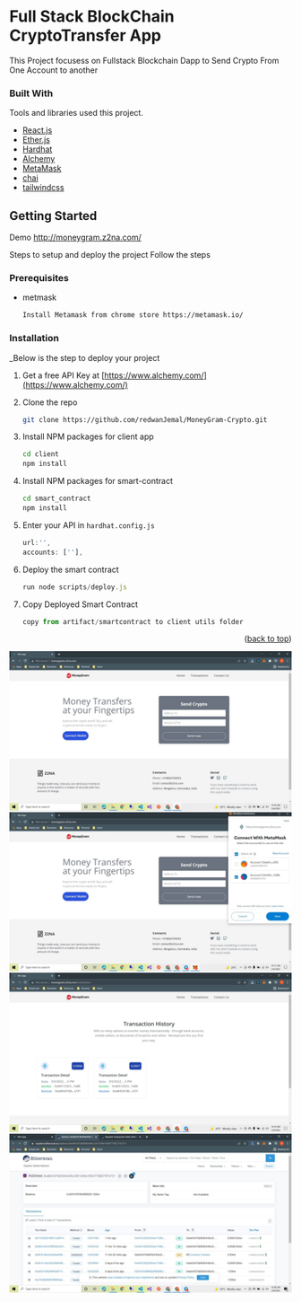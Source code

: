 # Full Stack BlockChain CryptoTransfer App
This Project focusess on Fullstack Blockchain Dapp to Send Crypto From One Account to another
 


### Built With

Tools and libraries used this project.

* [React.js](https://reactjs.org/)
* [Ether.js](https://docs.ethers.io/v5/)
* [Hardhat](https://hardhat.org/)
* [Alchemy](https://www.alchemy.com/)
* [MetaMask](https://metamask.io/)
* [chai](https://www.chaijs.com/)
* [tailwindcss](https://tailwindcss.com/)

<!-- GETTING STARTED -->
## Getting Started

Demo http://moneygram.z2na.com/

Steps to setup and deploy the project
Follow the steps

### Prerequisites


* metmask
  ```sh
  Install Metamask from chrome store https://metamask.io/
  ```

### Installation

_Below is the step to deploy your project

1. Get a free API Key at [https://www.alchemy.com/](https://www.alchemy.com/)
2. Clone the repo
   ```sh
   git clone https://github.com/redwanJemal/MoneyGram-Crypto.git
   ```
3. Install NPM packages for client app
   ```sh
   cd client
   npm install
   ```
4. Install NPM packages for smart-contract
   ```sh
   cd smart_contract
   npm install
   ```
5. Enter your API in `hardhat.config.js`
   ```js
   url:'',
   accounts: [''],
   ```
   
6. Deploy the smart contract
   ```js
   run node scripts/deploy.js
   ```
   
   
7. Copy Deployed Smart Contract 
   ```js
   copy from artifact/smartcontract to client utils folder
   ```

<p align="right">(<a href="#top">back to top</a>)</p>

![image](https://github.com/redwanJemal/MoneyGram-Crypto/blob/main/ScreenShot/photo_2022-03-13_21-15-15.jpg)
![image](https://github.com/redwanJemal/MoneyGram-Crypto/blob/main/ScreenShot/photo_2022-03-13_21-20-07.jpg)
![image](https://github.com/redwanJemal/MoneyGram-Crypto/blob/main/ScreenShot/photo_2022-03-13_21-23-50.jpg)
![image](https://github.com/redwanJemal/MoneyGram-Crypto/blob/main/ScreenShot/photo_2022-03-13_21-39-59.jpg)
